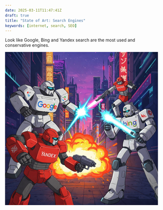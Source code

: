 ```yaml
---
date: 2025-03-11T11:47:41Z
draft: true
title: "State of Art: Search Engines"
keywords: [internet, search, SEO]
---
```


Look like Google, Bing and Yandex search are the most used and conservative
 engines.

![generate picture in anime style where robots with google, bing and yandex logos fighting](robots.jpg)
